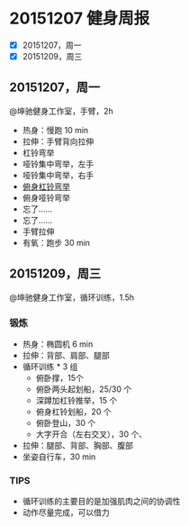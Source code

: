 # 20151207 健身周报

- [x] 20151207，周一  
- [x] 20151209，周三  

## 20151207，周一

@坤驰健身工作室，手臂，2h

- 热身：慢跑 10 min
- 拉伸：手臂背向拉伸
- 杠铃弯举
- 哑铃集中弯举，左手
- 哑铃集中弯举，右手
- [俯身杠铃弯举](http://www.jirou.com/lian/shangbi/ertouji/5329.html)
- 俯身哑铃弯举
- 忘了……
- 忘了……
- 手臂拉伸
- 有氧：跑步 30 min

## 20151209，周三

@坤驰健身工作室，循环训练，1.5h

### 锻炼

- 热身：椭圆机 6 min
- 拉伸：背部、肩部、腿部
- 循环训练 * 3 组
	+ 俯卧撑，15个
	+ 俯卧两头起划船，25/30 个
	+ 深蹲加杠铃推举，15 个
	+ 俯身杠铃划船，20 个
	+ 俯卧登山，30 个
	+ 大字开合（左右交叉），30 个、
- 拉伸：腿部、背部、胸部、腹部
- 坐姿自行车，30 min

### TIPS

- 循环训练的主要目的是加强肌肉之间的协调性
- 动作尽量完成，可以借力